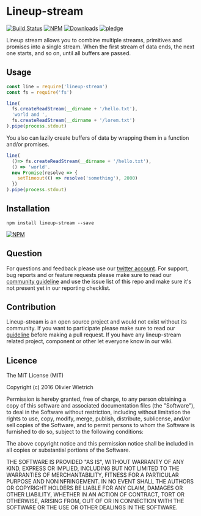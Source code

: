 # Lineup-stream

[![Build Status](https://travis-ci.org/bredele/lineup-stream.svg?branch=master)](https://travis-ci.org/bredele/lineup-stream)
[![NPM](https://img.shields.io/npm/v/lineup-stream.svg?style=flat-square)](https://www.npmjs.com/package/lineup-stream)
[![Downloads](https://img.shields.io/npm/dm/lineup-stream.svg?style=flat-square)](http://npm-stat.com/charts.html?package=lineup-stream)
[![pledge](https://bredele.github.io/contributing-guide/community-pledge.svg)](https://github.com/bredele/contributing-guide/blob/master/community.md)

Lineup stream allows you to combine multiple streams, primitives and promises into a single stream. When the first stream of data ends, the next one starts, and so on, until all buffers are passed.


## Usage

```js
const line = require('lineup-stream')
const fs = require('fs')

line(
  fs.createReadStream(__dirname + '/hello.txt'),
  'world and ',
  fs.createReadStream(__dirname + '/lorem.txt')
).pipe(process.stdout)
```

You also can lazily create buffers of data by wrapping them in a function and/or promises.

```js
line(
  ()=> fs.createReadStream(__dirname + '/hello.txt'),
  () => 'world'.
  new Promise(resolve => {
    setTimeout(() => resolve('something'), 2000)
  })
).pipe(process.stdout)
```


## Installation

```shell
npm install lineup-stream --save
```

[![NPM](https://nodei.co/npm/lineup-stream.png)](https://nodei.co/npm/lineup-stream/)

## Question

For questions and feedback please use our [twitter account](https://twitter.com/bredeleca). For support, bug reports and or feature requests please make sure to read our
<a href="https://github.com/bredele/contributing-guide/blob/master/community.md" target="_blank">community guideline</a> and use the issue list of this repo and make sure it's not present yet in our reporting checklist.

## Contribution

Lineup-stream is an open source project and would not exist without its community. If you want to participate please make sure to read our <a href="https://github.com/bredele/contributing-guide/blob/master/community.md" target="_blank">guideline</a> before making a pull request. If you have any lineup-stream related project, component or other let everyone know in our wiki.


## Licence

The MIT License (MIT)

Copyright (c) 2016 Olivier Wietrich

Permission is hereby granted, free of charge, to any person obtaining a copy
of this software and associated documentation files (the "Software"), to deal
in the Software without restriction, including without limitation the rights
to use, copy, modify, merge, publish, distribute, sublicense, and/or sell
copies of the Software, and to permit persons to whom the Software is
furnished to do so, subject to the following conditions:

The above copyright notice and this permission notice shall be included in all
copies or substantial portions of the Software.

THE SOFTWARE IS PROVIDED "AS IS", WITHOUT WARRANTY OF ANY KIND, EXPRESS OR
IMPLIED, INCLUDING BUT NOT LIMITED TO THE WARRANTIES OF MERCHANTABILITY,
FITNESS FOR A PARTICULAR PURPOSE AND NONINFRINGEMENT. IN NO EVENT SHALL THE
AUTHORS OR COPYRIGHT HOLDERS BE LIABLE FOR ANY CLAIM, DAMAGES OR OTHER
LIABILITY, WHETHER IN AN ACTION OF CONTRACT, TORT OR OTHERWISE, ARISING FROM,
OUT OF OR IN CONNECTION WITH THE SOFTWARE OR THE USE OR OTHER DEALINGS IN THE
SOFTWARE.
